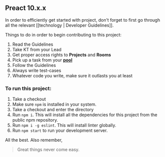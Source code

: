 ## Preact 10.x.x

In order to efficiently get started with project, don't forget to first go through
all the relevant [[technology | Developer Guidelines]].

Things to do in order to begin contributing to this project:

1. Read the Guidelines
2. Take KT from your Lead
3. Get proper access rights to **Projects** and **Rooms**
4. Pick up a task from your **[pool](/maniphest/)**
5. Follow the Guidelines
6. Always write test-cases
7. Whatever code you write, make sure it outlasts you at least

### To run this project:

1. Take a checkout
2. Make sure `npm` is installed in your system.
3. Take a checkout and enter the directory
4. Run `npm i`. This will install all the dependencies for this project from the public npm repository.
5. Run `npm i -g eslint`. This will install linter globally.
5. Run `npm start` to run your development server.

All the best. Also remember,
> Great things never come easy.
